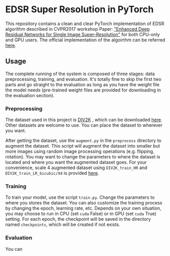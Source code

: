 # EDSR Super Resolution in PyTorch

This repository contains a clean and clear PyTorch implementation of EDSR algorithm described in
CVPR2017 workshop Paper: ["Enhanced Deep Residual Networks for Single Image Super-Resolution"](https://arxiv.org/pdf/1707.02921.pdf) 
for both CPU-only and GPU users. The official implementation of the algoirthm can be referred 
[here](https://github.com/sanghyun-son/EDSR-PyTorch).

## Usage
The complete running of the system is composed of three stages: data preprocessing, training,
and evaluation. It's totally fine to skip the first two parts and go straight to the evaluation
as long as you have the weight file the model needs (pre-trained weight files are provided for downloading
in the evaluation section).

### Preprocessing
The dataset used in this project is [DIV2K](http://www.vision.ee.ethz.ch/~timofter/publications/Agustsson-CVPRW-2017.pdf)
, which can be downloaded [here](https://cv.snu.ac.kr/research/EDSR/DIV2K.tar). Other datasets are welcome to use.
You can place the dataset to wherever you want.

After getting the dataset, use the `augment.py` in the `preprocess` directory to augment the dataset.
This script will augment the dataset into smaller but more images using random image processing operations
(e.g. flipping, rotation). You may want to change the parameters to where the dataset is located and where
you want the augmented dataset goes. For your convenience, scale 4 augmented dataset 
using `DIV2K_train_HR` and `DIV2K_train_LR_bicubic/X4` is provided [here](https://drive.google.com/drive/folders/1gD_y0ZXxPIdJbnLRDgOaf7KLNbJ6hKNA?usp=sharing).


### Training
To train your model, use the script `train.py`. Change the parameters to where you stores the dataset.
You can also customize the training process by changing the epoch, learning rate, etc. Depends on your
own situation, you may choose to run in CPU (set `cuda` False) or in GPU (set `cuda` True) setting. 
For each epoch, the checkpoint will be saved in the directory named `checkpoints`, which will be created
if not exists.

### Evaluation
You can 
